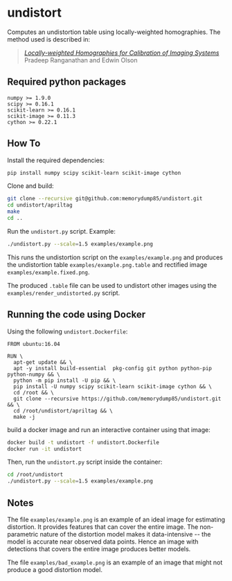 undistort
=========

Computes an undistortion table using locally-weighted homographies.
The method used is described in:

> [_Locally-weighted Homographies for Calibration of Imaging Systems_](http://april.eecs.umich.edu/papers/details.php?name=ranganathan2014iros)<br/>
> Pradeep Ranganathan and Edwin Olson


Required python packages
------------------------
```
numpy >= 1.9.0
scipy >= 0.16.1
scikit-learn >= 0.16.1
scikit-image >= 0.11.3
cython >= 0.22.1
```


How To
-------

Install the required dependencies:
```bash
pip install numpy scipy scikit-learn scikit-image cython
```

Clone and build:
```bash
git clone --recursive git@github.com:memorydump85/undistort.git
cd undistort/apriltag
make
cd ..
```

Run the `undistort.py` script. Example:
```bash
./undistort.py --scale=1.5 examples/example.png
```

This runs the undistortion script on the `examples/example.png` and
produces the undistortion table `examples/example.png.table` and
rectified image `examples/example.fixed.png`.

The produced `.table` file can be used to undistort other images using
the `examples/render_undistorted.py` script.

Running the code using Docker
----
Using the following `undistort.Dockerfile`:
```docker
FROM ubuntu:16.04

RUN \
  apt-get update && \
  apt -y install build-essential  pkg-config git python python-pip python-numpy && \
  python -m pip install -U pip && \
  pip install -U numpy scipy scikit-learn scikit-image cython && \
  cd /root && \
  git clone --recursive https://github.com/memorydump85/undistort.git && \
  cd /root/undistort/apriltag && \
  make -j
```
build a docker image and run an interactive container using that image:
```bash
docker build -t undistort -f undistort.Dockerfile
docker run -it undistort
```
Then, run the `undistort.py` script inside the container:
```bash
cd /root/undistort
./undistort.py --scale=1.5 examples/example.png
```

Notes
-----

The file `examples/example.png` is an example of an ideal image for
estimating distortion. It provides features that can cover the entire
image. The non-parametric nature of the distortion model makes it
data-intensive -- the model is accurate near observed data points. Hence
an image with detections that covers the entire image produces better
models.

The file `examples/bad_example.png` is an example of an image that might
not produce a good distortion model.

